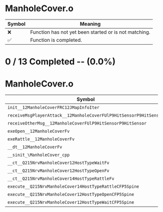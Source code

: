 # ManholeCover.o
| Symbol | Meaning 
| ------------- | ------------- 
| :x: | Function has not yet been started or is not matching. 
| :white_check_mark: | Function is completed. 


# 0 / 13 Completed -- (0.0%)
# ManholeCover.o
| Symbol | Decompiled? |
| ------------- | ------------- |
| `init__12ManholeCoverFRC12JMapInfoIter` | :x: |
| `receiveMsgPlayerAttack__12ManholeCoverFUlP9HitSensorP9HitSensor` | :x: |
| `receiveOtherMsg__12ManholeCoverFUlP9HitSensorP9HitSensor` | :x: |
| `exeOpen__12ManholeCoverFv` | :x: |
| `exeRattle__12ManholeCoverFv` | :x: |
| `__dt__12ManholeCoverFv` | :x: |
| `__sinit_\ManholeCover_cpp` | :x: |
| `__ct__Q215NrvManholeCover12HostTypeWaitFv` | :x: |
| `__ct__Q215NrvManholeCover12HostTypeOpenFv` | :x: |
| `__ct__Q215NrvManholeCover14HostTypeRattleFv` | :x: |
| `execute__Q215NrvManholeCover14HostTypeRattleCFP5Spine` | :x: |
| `execute__Q215NrvManholeCover12HostTypeOpenCFP5Spine` | :x: |
| `execute__Q215NrvManholeCover12HostTypeWaitCFP5Spine` | :x: |
